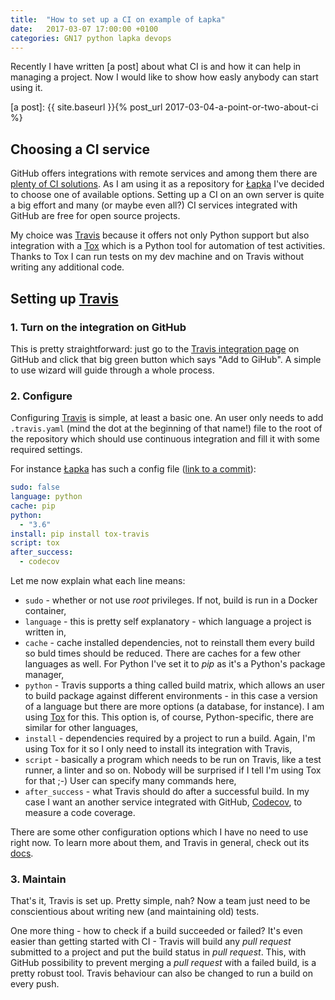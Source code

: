 ```yaml
---
title:  "How to set up a CI on example of Łapka"
date:   2017-03-07 17:00:00 +0100
categories: GN17 python lapka devops
---
```


Recently I have written [a post] about what CI is and how it can help in
managing a project. Now I would like to show how easly anybody can start using
it.

[a post]: {{ site.baseurl }}{% post_url 2017-03-04-a-point-or-two-about-ci %}


## Choosing a CI service

GitHub offers integrations with remote services and among them there are
[plenty of CI solutions]. As I am using it as a repository for [Łapka] I've
decided to choose one of available options. Setting up a CI on an own server is
quite a big effort and many (or maybe even all?) CI services integrated with
GitHub are free for open source projects.

My choice was [Travis] because it offers not only Python support but also
integration with a [Tox] which is a Python tool for automation of test
activities. Thanks to Tox I can run tests on my dev machine and on Travis
without writing any additional code.

[plenty of CI solutions]: https://github.com/integrations/feature/continuous-integration


## Setting up [Travis]

### 1. Turn on the integration on GitHub

This is pretty straightforward: just go to the [Travis integration page](https://github.com/integrations/travis-ci)
on GitHub and click that big green button which says "Add to GiHub". A simple
to use wizard will guide through a whole process.


### 2. Configure

Configuring [Travis] is simple, at least a basic one. An user only needs to add
`.travis.yaml` (mind the dot at the beginning of that name!) file to the root
of the repository which should use continuous integration and fill it with some
required settings.

For instance [Łapka] has such a config file ([link to a commit]):

```yaml
sudo: false
language: python
cache: pip
python:
  - "3.6"
install: pip install tox-travis
script: tox
after_success:
  - codecov
```

Let me now explain what each line means:

 * `sudo` - whether or not use _root_ privileges. If not, build is run in a
   Docker container,
 * `language` - this is pretty self explanatory - which language a project is
   written in,
 * `cache` - cache installed dependencies, not to reinstall them every build so
   buld times should be reduced. There are caches for a few other languages as
   well. For Python I've set it to _pip_ as it's a Python's package manager,
 * `python` - Travis supports a thing called build matrix, which allows an user
   to build package against different environments - in this case a version of
   a language but there are more options (a database, for instance). I am using
   [Tox] for this. This option is, of course, Python-specific, there are
   similar for other languages,
 * `install` - dependencies required by a project to run a build. Again, I'm
   using Tox for it so I only need to install its integration with Travis,
 * `script` - basically a program which needs to be run on Travis, like
   a test runner, a linter and so on. Nobody will be surprised if I tell I'm 
   using Tox for that ;-) User can specify many commands here,
 * `after_success` - what Travis should do after a successful build. In my case
   I want an another service integrated with GitHub, [Codecov], to measure a
   code coverage.

There are some other configuration options which I have no need to use right
now. To learn more about them, and Travis in general, check out its [docs].

[link to a commit]: https://github.com/glujan/lapka/commit/0b400c37822df956508aa5e6395a0ecd9bb36b69
[Codecov]: http://codecov.io
[docs]: https://docs.travis-ci.com/user/customizing-the-build/


### 3. Maintain

That's it, Travis is set up. Pretty simple, nah? Now a team just need to be
conscientious about writing new (and maintaining old) tests.

One more thing - how to check if a build succeeded or failed? It's even easier
than getting started with CI - Travis will build any _pull request_ submitted
to a project and put the build status in _pull request_. This, with GitHub
possibility to prevent merging a _pull request_ with a failed build, is a
pretty robust tool. Travis behaviour can also be changed to run a build on
every push.


[Łapka]: https://github.com/glujan/lapka
[Travis]: http://travis-ci.org/
[Tox]: https://tox.readthedocs.io
